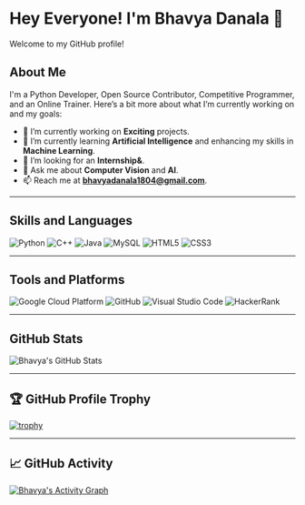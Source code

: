 # Hey Everyone! I'm Bhavya Danala 👋

Welcome to my GitHub profile!

## About Me

I'm a Python Developer, Open Source Contributor, Competitive Programmer, and an Online Trainer. Here’s a bit more about what I’m currently working on and my goals:

- 🔭 I’m currently working on **Exciting** projects.
- 🌱 I’m currently learning **Artificial Intelligence** and enhancing my skills in **Machine Learning**.
- 👯 I’m looking for an **Internship&**.
- 💬 Ask me about **Computer Vision** and **AI**.
- 📫 Reach me at **bhavyadanala1804@gmail.com**.

---

## Skills and Languages

![Python](https://img.shields.io/badge/-Python-3776AB?style=flat&logo=python&logoColor=white)
![C++](https://img.shields.io/badge/-C++-00599C?style=flat&logo=c%2B%2B&logoColor=white)
![Java](https://img.shields.io/badge/-Java-007396?style=flat&logo=java&logoColor=white)
![MySQL](https://img.shields.io/badge/-MySQL-4479A1?style=flat&logo=mysql&logoColor=white)
![HTML5](https://img.shields.io/badge/-HTML5-E34F26?style=flat&logo=html5&logoColor=white)
![CSS3](https://img.shields.io/badge/-CSS3-1572B6?style=flat&logo=css3&logoColor=white)


---

## Tools and Platforms

![Google Cloud Platform](https://img.shields.io/badge/-Google%20Cloud%20Platform-4285F4?style=flat&logo=google-cloud&logoColor=white)
![GitHub](https://img.shields.io/badge/-GitHub-181717?style=flat&logo=github&logoColor=white)
![Visual Studio Code](https://img.shields.io/badge/-Visual%20Studio%20Code-007ACC?style=flat&logo=visual-studio-code&logoColor=white)
![HackerRank](https://img.shields.io/badge/-HackerRank-2EC866?style=flat&logo=hackerrank&logoColor=white)

---

## GitHub Stats

![Bhavya's GitHub Stats](https://github-readme-stats.vercel.app/api?username=DanalaBhavya&show_icons=true&theme=radical)

---

## 🏆 GitHub Profile Trophy

[![trophy](https://github-profile-trophy.vercel.app/?username=DanalaBhavya&theme=onedark)](https://github.com/ryo-ma/github-profile-trophy)

---

## 📈 GitHub Activity

[![Bhavya's Activity Graph](https://activity-graph.herokuapp.com/graph?username=DanalaBhavya&theme=github)](https://github.com/ashutosh00710/github-readme-activity-graph)
